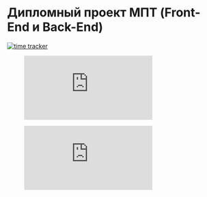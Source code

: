 # Дипломный проект МПТ (Front-End и Back-End)


[![time tracker](https://wakatime.com/badge/github/Thr0TT1e/diplom-project-MPT.svg)](https://wakatime.com/badge/github/Thr0TT1e/diplom-project-MPT)

<figure><embed src="https://wakatime.com/share/@Thr0TT1e/69d2c3ff-99d1-492e-9b24-75972b2d8385.svg"></embed></figure>
<figure><embed src="https://wakatime.com/share/@Thr0TT1e/004e51c5-75ce-495f-9bfa-6410e42762d9.svg"></embed></figure>
